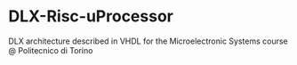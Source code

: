 # DLX-Risc-uProcessor
DLX architecture described in VHDL for the Microelectronic Systems course @ Politecnico di Torino
